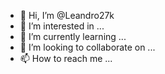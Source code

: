 - 👋 Hi, I’m @Leandro27k
- 👀 I’m interested in ...
- 🌱 I’m currently learning ...
- 💞️ I’m looking to collaborate on ...
- 📫 How to reach me ...

<!---
Leandro27k/Leandro27k is a ✨ special ✨ repository because its `README.md` (this file) appears on your GitHub profile.
You can click the Preview link to take a look at your changes.
--->
